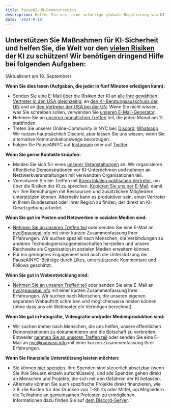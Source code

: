 ```yaml
---
title: PauseAI-UN-Demonstration
description: Helfen Sie uns, eine sofortige globale Regulierung von KI-Modellen der Spitzenklasse zu fordern
date: '2024-9-18'
---
```


## Unterstützen Sie Maßnahmen für KI-Sicherheit und helfen Sie, die Welt vor den [vielen Risiken](https://airisk.mit.edu/) der KI zu schützen! Wir benötigen dringend Hilfe bei folgenden Aufgaben:

(Aktualisiert am 18. September)

**Wenn Sie dies lesen (Aufgaben, die jeder in fünf Minuten erledigen kann):**
- Senden Sie eine E-Mail über die Risiken der KI an [alle Ihre gewählten Vertreter in den USA gleichzeitig](https://democracy.io/), an [den KI-Beratungsausschuss der UN](mailto:aiadvisorybody@un.org) und an [den Vertreter der USA bei der UN](https://usun.usmission.gov/mission/contact-us/). Wenn Sie nicht wissen, was Sie schreiben sollen, verwenden Sie [unseren E-Mail-Generator](https://pauseai.info/email-builder).
- Nehmen Sie an [unseren monatlichen Treffen](https://www.eventbrite.com/e/pauseai-monthly-action-meeting-tickets-914711244957) teil, die jeden Monat am 11. stattfinden.
- Treten Sie unserer Online-Community in NYC bei: [Discord](https://discord.com/channels/1100491867675709580/1223374237016784928), [Whatsapp](https://chat.whatsapp.com/KAQMwz2nQeWIkTLxwKxHg1) Wir nutzen hauptsächlich Discord, aber lassen Sie uns wissen, wenn Sie alternative Kommunikationswege bevorzugen.
- Folgen Sie PauseAINYC auf [Instagram](https://www.instagram.com/pauseainyc/) oder auf [Twitter](https://x.com/PauseAINYC).

**Wenn Sie gerne Kontakte knüpfen:**
- Melden Sie sich für eines [unserer Veranstaltungen](https://www.eventbrite.com/o/pause-ai-nyc-83065324363) an. Wir organisieren öffentliche Demonstrationen vor KI-Unternehmen und nehmen an Netzwerkveranstaltungen mit verwandten Organisationen teil.
- Vereinbaren Sie ein Treffen mit [Ihrem lokalen politischen Vertreter](https://www.usa.gov/elected-officials), um über die Risiken der KI zu sprechen. [Kopieren Sie uns per E-Mail](mailto:nyc@pauseai.info), damit wir Ihre Bemühungen mit Ressourcen und zusätzlichen Mitgliedern unterstützen können. Alternativ kann es produktiver sein, einen Vertreter in Ihrem Bundesstaat oder Ihrer Region zu finden, der direkt an KI-Gesetzgebung arbeitet.

**Wenn Sie gut im Posten und Netzwerken in sozialen Medien sind:**
- [Nehmen Sie an unseren Treffen teil](https://www.eventbrite.com/e/pauseai-monthly-action-meeting-tickets-914711244957) oder senden Sie eine E-Mail an [nyc@pauseai.info](mailto:nyc@pauseai.info) mit einer kurzen Zusammenfassung Ihrer Erfahrungen. Wir suchen speziell nach Menschen, die Verbindungen zu anderen Technologierisikogemeinschaften herstellen und unsere Reichweite als Organisation in sozialen Medien erweitern können.
- Für ein geringeres Engagement wird auch die Unterstützung der PauseAINYC-Beiträge durch Likes, unterstützende Kommentare und Follows geschätzt.

**Wenn Sie gut in Webentwicklung sind:**
- [Nehmen Sie an unseren Treffen teil](https://www.eventbrite.com/e/pauseai-monthly-action-meeting-tickets-914711244957) oder senden Sie eine E-Mail an [nyc@pauseai.info](mailto:nyc@pauseai.info) mit einer kurzen Zusammenfassung Ihrer Erfahrungen. Wir suchen nach Menschen, die unseren eigenen separaten Webauftritt schreiben und möglicherweise hosten können (ohne dass uns ein Webhoster ein Vermögen berechnet).

**Wenn Sie gut in Fotografie, Videografie und/oder Medienproduktion sind:**
- Wir suchen immer nach Menschen, die uns helfen, unsere öffentlichen Demonstrationen zu dokumentieren und die Botschaft zu verbreiten. Entweder [nehmen Sie an unseren Treffen teil](https://www.eventbrite.com/e/pauseai-monthly-action-meeting-tickets-914711244957) oder senden Sie eine E-Mail an [nyc@pauseai.info](mailto:nyc@pauseai.info) mit einer kurzen Zusammenfassung Ihrer Erfahrungen.

**Wenn Sie finanzielle Unterstützung leisten möchten:**
- Sie können [hier spenden](https://pauseai.info/donate). Ihre Spenden sind steuerlich absetzbar (wenn Sie Ihre Steuern einzeln aufschlüsseln), und alle Spenden gehen direkt an Menschen und Projekte, die sich mit den Gefahren der KI befassen.
- Alternativ können Sie auch spezifische Projekte direkt finanzieren, wie z.B. die Kosten für das Drucken von T-Shirts oder Mittel, um Mitgliedern die Teilnahme an gemeinsamen Protesten zu ermöglichen. Informationen dazu finden Sie auf [dem Discord-Server](https://discord.com/channels/1100491867675709580/1223374237016784928).